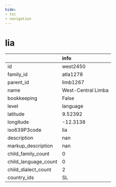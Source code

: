 ```yaml
---
hide:
- toc
- navigation
---
```

# lia
|                      | info               |
|:---------------------|:-------------------|
| id                   | west2450           |
| family_id            | atla1278           |
| parent_id            | limb1267           |
| name                 | West-Central Limba |
| bookkeeping          | False              |
| level                | language           |
| latitude             | 9.52392            |
| longitude            | -12.3138           |
| iso639P3code         | lia                |
| description          | nan                |
| markup_description   | nan                |
| child_family_count   | 0                  |
| child_language_count | 0                  |
| child_dialect_count  | 2                  |
| country_ids          | SL                 |